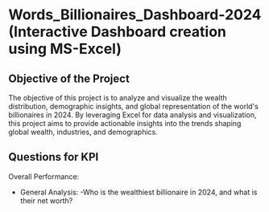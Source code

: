 # Words_Billionaires_Dashboard-2024 (Interactive Dashboard creation using MS-Excel)
## Objective of the Project
The objective of this project is to analyze and visualize the wealth distribution, demographic insights, and global representation of the world's billionaires in 2024. By leveraging Excel for data analysis and visualization, this project aims to provide actionable insights into the trends shaping global wealth, industries, and demographics.
## Questions for KPI
Overall Performance:
- General Analysis:
  -Who is the wealthiest billionaire in 2024, and what is their net worth?

